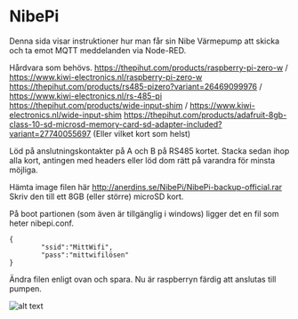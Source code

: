# NibePi

Denna sida visar instruktioner hur man får sin Nibe Värmepump att skicka och ta emot MQTT meddelanden via Node-RED.

Hårdvara som behövs. 
https://thepihut.com/products/raspberry-pi-zero-w / https://www.kiwi-electronics.nl/raspberry-pi-zero-w
https://thepihut.com/products/rs485-pizero?variant=26469099976 / https://www.kiwi-electronics.nl/rs-485-pi
https://thepihut.com/products/wide-input-shim / https://www.kiwi-electronics.nl/wide-input-shim
https://thepihut.com/products/adafruit-8gb-class-10-sd-microsd-memory-card-sd-adapter-included?variant=27740055697 (Eller vilket kort som helst)

Löd på anslutningskontakter på A och B på RS485 kortet. Stacka sedan ihop alla kort, antingen med headers eller löd dom rätt på varandra för minsta möjliga.

Hämta image filen här http://anerdins.se/NibePi/NibePi-backup-official.rar
Skriv den till ett 8GB (eller större) microSD kort.

På boot partionen (som även är tillgänglig i windows) ligger det en fil som heter nibepi.conf. 
```
{
        "ssid":"MittWifi",
        "pass":"mittwifilösen"
}
```
Ändra filen enligt ovan och spara. Nu är raspberryn färdig att anslutas till pumpen.

![alt text](https://github.com/bebben88/NibePi/blob/master/nibepi_1.jpg)
